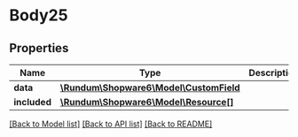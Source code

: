 # Body25

## Properties
Name | Type | Description | Notes
------------ | ------------- | ------------- | -------------
**data** | [**\Rundum\Shopware6\Model\CustomField**](CustomField.md) |  | [optional] 
**included** | [**\Rundum\Shopware6\Model\Resource[]**](Resource.md) |  | [optional] 

[[Back to Model list]](../../README.md#documentation-for-models) [[Back to API list]](../../README.md#documentation-for-api-endpoints) [[Back to README]](../../README.md)

